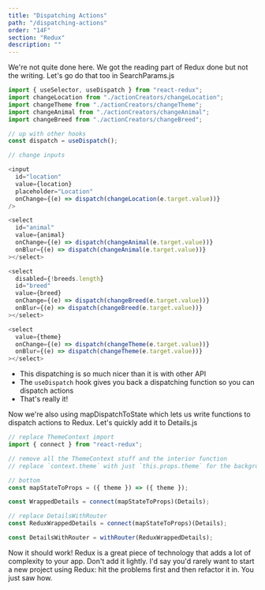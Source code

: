 ```yaml
---
title: "Dispatching Actions"
path: "/dispatching-actions"
order: "14F"
section: "Redux"
description: ""
---
```


We're not quite done here. We got the reading part of Redux done but not the writing. Let's go do that too in SearchParams.js

```javascript
import { useSelector, useDispatch } from "react-redux";
import changeLocation from "./actionCreators/changeLocation";
import changeTheme from "./actionCreators/changeTheme";
import changeAnimal from "./actionCreators/changeAnimal";
import changeBreed from "./actionCreators/changeBreed";

// up with other hooks
const dispatch = useDispatch();

// change inputs

<input
  id="location"
  value={location}
  placeholder="Location"
  onChange={(e) => dispatch(changeLocation(e.target.value))}
/>

<select
  id="animal"
  value={animal}
  onChange={(e) => dispatch(changeAnimal(e.target.value))}
  onBlur={(e) => dispatch(changeAnimal(e.target.value))}
></select>

<select
  disabled={!breeds.length}
  id="breed"
  value={breed}
  onChange={(e) => dispatch(changeBreed(e.target.value))}
  onBlur={(e) => dispatch(changeBreed(e.target.value))}
></select>

<select
  value={theme}
  onChange={(e) => dispatch(changeTheme(e.target.value))}
  onBlur={(e) => dispatch(changeTheme(e.target.value))}
></select>
```

- This dispatching is so much nicer than it is with other API
- The `useDispatch` hook gives you back a dispatching function so you can dispatch actions
- That's really it!

Now we're also using mapDispatchToState which lets us write functions to dispatch actions to Redux. Let's quickly add it to Details.js

```javascript
// replace ThemeContext import
import { connect } from "react-redux";

// remove all the ThemeContext stuff and the interior function
// replace `context.theme` with just `this.props.theme` for the backgroundColor

// bottom
const mapStateToProps = ({ theme }) => ({ theme });

const WrappedDetails = connect(mapStateToProps)(Details);

// replace DetailsWithRouter
const ReduxWrappedDetails = connect(mapStateToProps)(Details);

const DetailsWithRouter = withRouter(ReduxWrappedDetails);
```

Now it should work! Redux is a great piece of technology that adds a lot of complexity to your app. Don't add it lightly. I'd say you'd rarely want to start a new project using Redux: hit the problems first and then refactor it in. You just saw how.
